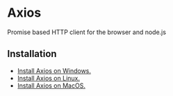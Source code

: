 # Axios

Promise based HTTP client for the browser and node.js

## Installation

- [Install Axios on Windows.](https://www.libexplainer.com/axios/axios/axios_installation.html#windows)
- [Install Axios on Linux.](https://www.libexplainer.com/axios/axios/axios_installation.html#linux)
- [Install Axios on MacOS.](https://www.libexplainer.com/axios/axios/axios_installation.html#macos)
